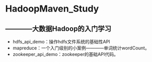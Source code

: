 # HadoopMaven_Study
————大数据Hadoop的入门学习
---
- hdfs_api_demo：操作hdfs文件系统的基础性API
- mapreduce：一个入门级别的小案例————单词统计wordCount。
- zookeeper_api_demo：zookeeper的基础API代码。